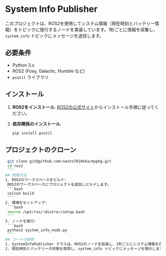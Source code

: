 # System Info Publisher

このプロジェクトは、ROS2を使用してシステム情報（現在時刻とバッテリー情報）をトピックに発行するノードを実装しています。1秒ごとに情報を収集し、`system_info` トピックにメッセージを送信します。

## 必要条件

- Python 3.x
- ROS2 (Foxy, Galactic, Humble など)
- `psutil` ライブラリ

## インストール

1. **ROS2をインストール**: [ROS2の公式サイト](https://docs.ros.org/en/foxy/Installation.html)からインストール手順に従ってください。

2. **依存関係のインストール**:
   ```bash
   pip install psutil
	```
## プロジェクトのクローン
   ```bash
	git clone git@github.com:naoto7010oka/mypkg.git
	cd ros2
	```
## 使用方法
1. ROS2のワークスペースをビルド:
	ROS2のワークスペースにプロジェクトを追加しビルドします。
	```bash	
	colcon build
	```
2. 環境をセットアップ:
	```bash
	source /opt/ros/<distro>/setup.bash
	```
3. ノードを実行:
	```bash
	python3 system_info_node.py
	```
## コードの説明
1. SystemInfoPublisher クラスは、ROS2のノードを拡張し、1秒ごとにシステム情報を収集します。:
2. 現在時刻とバッテリーの状態を取得し、system_info トピックにメッセージを発行します。:

